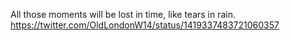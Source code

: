 All those moments will be lost in time, like tears in rain. https://twitter.com/OldLondonW14/status/1419337483721060357